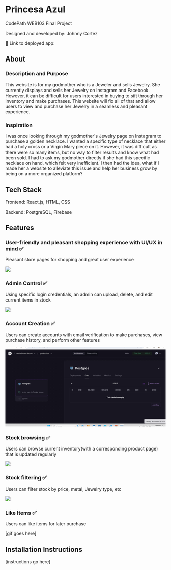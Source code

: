 # Princesa Azul

CodePath WEB103 Final Project

Designed and developed by: Johnny Cortez

🔗 Link to deployed app:

## About

### Description and Purpose

This website is for my godmother who is a Jeweler and sells Jewelry. She currently displays and sells her Jewelry on Instagram and Facebook. However, it can be difficult for users interested in buying to sift through her inventory and make purchases. This website will fix all of that and allow users to view and purchase her Jewelry in a seamless and pleasant experience.

### Inspiration

I was once looking through my godmother's Jewelry page on Instagram to purchase a golden necklace. I wanted a specific type of necklace that either had a holy cross or a Virgin Mary piece on it. However, it was difficult as there were so many items, but no way to filter results and know what had been sold. I had to ask my godmother directly if she had this specific necklace on hand, which felt very inefficient. I then had the idea, what if I made her a website to alleviate this issue and help her business grow by being on a more organized platform?

## Tech Stack

Frontend: React.js, HTML, CSS

Backend: PostgreSQL, Firebase

## Features

### User-friendly and pleasant shopping experience with UI/UX in mind ✅

Pleasant store pages for shopping and great user experience

<img src='jewelryStore2.gif' />

### Admin Control ✅

Using specific login credentials, an admin can upload, delete, and edit current items in stock

<img src='jewelryStore3.gif' />

### Account Creation ✅

Users can create accounts with email verification to make purchases, view purchase history, and perform other features

<img src='jewelryStore1.gif' />

### Stock browsing ✅

Users can browse current inventory(with a corresponding product page) that is updated regularly

<img src='jewelryStore4.gif' />

### Stock filtering ✅

Users can filter stock by price, metal, Jewelry type, etc

<img src='jewelryStore5.gif' />

### Like Items ✅

Users can like items for later purchase

[gif goes here]

## Installation Instructions

[instructions go here]
